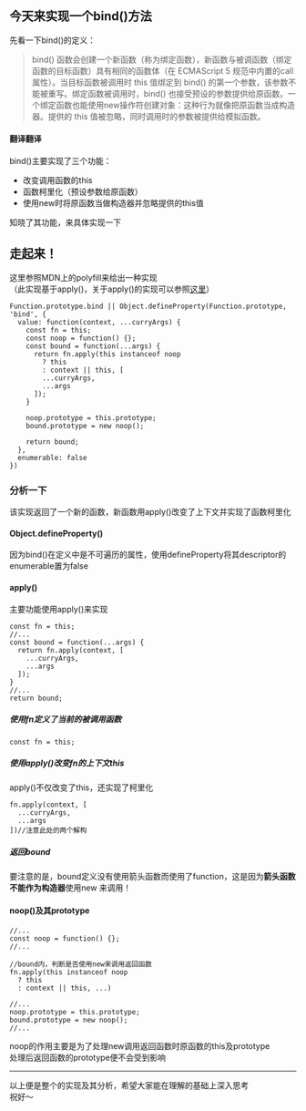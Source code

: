 ## 今天来实现一个bind()方法

先看一下bind()的定义：
> bind() 函数会创建一个新函数（称为绑定函数），新函数与被调函数（绑定函数的目标函数）具有相同的函数体（在 ECMAScript 5 规范中内置的call属性）。当目标函数被调用时 this 值绑定到 bind() 的第一个参数，该参数不能被重写。绑定函数被调用时，bind() 也接受预设的参数提供给原函数。一个绑定函数也能使用new操作符创建对象：这种行为就像把原函数当成构造器。提供的 this 值被忽略，同时调用时的参数被提供给模拟函数。

#### 翻译翻译   
bind()主要实现了三个功能：
- 改变调用函数的this
- 函数柯里化（预设参数给原函数）
- 使用new时将原函数当做构造器并忽略提供的this值


知晓了其功能，来具体实现一下
## 走起来！

这里参照MDN上的polyfill来给出一种实现   
（此实现基于apply()，关于apply()的实现可以参照[这里](https://github.com/lidad/every-day-a-challenge/tree/master/apply)）

```
Function.prototype.bind || Object.defineProperty(Function.prototype, 'bind', {
  value: function(context, ...curryArgs) {
    const fn = this;
    const noop = function() {};
    const bound = function(...args) {
      return fn.apply(this instanceof noop
        ? this
        : context || this, [
        ...curryArgs,
        ...args
      ]);
    }

    noop.prototype = this.prototype;
    bound.prototype = new noop();

    return bound;
  },
  enumerable: false
})
```

### 分析一下

该实现返回了一个新的函数，新函数用apply()改变了上下文并实现了函数柯里化

#### Object.defineProperty()

因为bind()在定义中是不可遍历的属性，使用defineProperty将其descriptor的enumerable置为false

#### apply()
主要功能使用apply()来实现
```
const fn = this;
//...
const bound = function(...args) {
  return fn.apply(context, [
    ...curryArgs,
    ...args
  ]);
}
//...
return bound;
```   

##### 使用fn定义了当前的被调用函数   
```
const fn = this;
```
##### 使用apply()改变fn的上下文this
apply()不仅改变了this，还实现了柯里化
```
fn.apply(context, [
  ...curryArgs,
  ...args
])//注意此处的两个解构
```
##### 返回bound
要注意的是，bound定义没有使用箭头函数而使用了function，这是因为**箭头函数不能作为构造器**使用new 来调用！   


#### noop()及其prototype
```
//...
const noop = function() {};
//...

//bound内，判断是否使用new来调用返回函数
fn.apply(this instanceof noop
  ? this
  : context || this, ...)

//...
noop.prototype = this.prototype;
bound.prototype = new noop();
//...
```
noop的作用主要是为了处理new调用返回函数时原函数的this及prototype   
处理后返回函数的prototype便不会受到影响   

***
以上便是整个的实现及其分析，希望大家能在理解的基础上深入思考   
祝好～